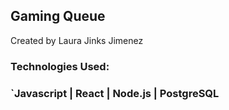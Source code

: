 ## Gaming Queue

Created by Laura Jinks Jimenez

### Technologies Used:
### `Javascript | React | Node.js | PostgreSQL
